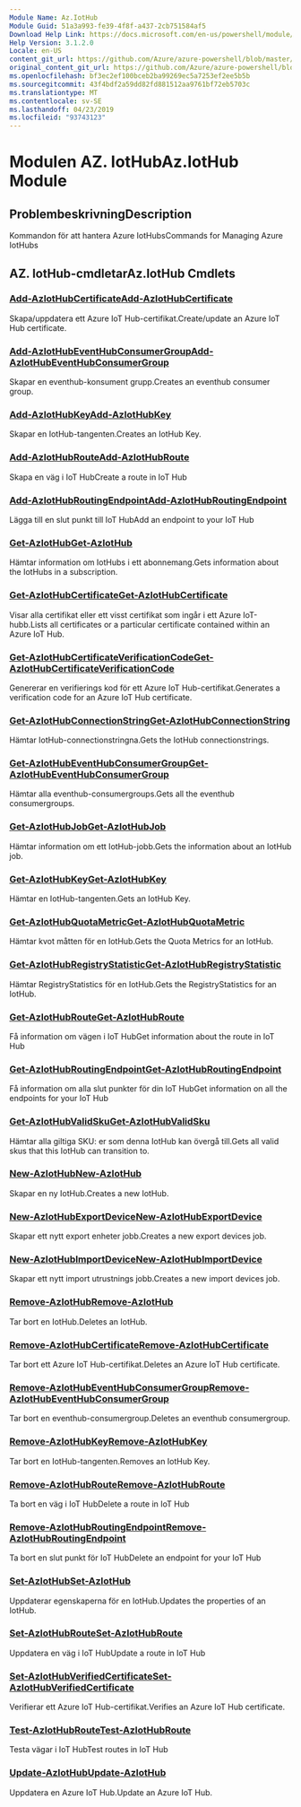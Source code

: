 ```yaml
---
Module Name: Az.IotHub
Module Guid: 51a3a993-fe39-4f8f-a437-2cb751584af5
Download Help Link: https://docs.microsoft.com/en-us/powershell/module/az.iothub
Help Version: 3.1.2.0
Locale: en-US
content_git_url: https://github.com/Azure/azure-powershell/blob/master/src/IotHub/IotHub/help/Az.IotHub.md
original_content_git_url: https://github.com/Azure/azure-powershell/blob/master/src/IotHub/IotHub/help/Az.IotHub.md
ms.openlocfilehash: bf3ec2ef100bceb2ba99269ec5a7253ef2ee5b5b
ms.sourcegitcommit: 43f4bdf2a59dd82fd881512aa9761bf72eb5703c
ms.translationtype: MT
ms.contentlocale: sv-SE
ms.lasthandoff: 04/23/2019
ms.locfileid: "93743123"
---
```

# <span data-ttu-id="ec9e3-101">Modulen AZ. IotHub</span><span class="sxs-lookup"><span data-stu-id="ec9e3-101">Az.IotHub Module</span></span>
## <span data-ttu-id="ec9e3-102">Problembeskrivning</span><span class="sxs-lookup"><span data-stu-id="ec9e3-102">Description</span></span>
<span data-ttu-id="ec9e3-103">Kommandon för att hantera Azure IotHubs</span><span class="sxs-lookup"><span data-stu-id="ec9e3-103">Commands for Managing Azure IotHubs</span></span>

## <span data-ttu-id="ec9e3-104">AZ. IotHub-cmdletar</span><span class="sxs-lookup"><span data-stu-id="ec9e3-104">Az.IotHub Cmdlets</span></span>
### [<span data-ttu-id="ec9e3-105">Add-AzIotHubCertificate</span><span class="sxs-lookup"><span data-stu-id="ec9e3-105">Add-AzIotHubCertificate</span></span>](Add-AzIotHubCertificate.md)
<span data-ttu-id="ec9e3-106">Skapa/uppdatera ett Azure IoT Hub-certifikat.</span><span class="sxs-lookup"><span data-stu-id="ec9e3-106">Create/update an Azure IoT Hub certificate.</span></span>

### [<span data-ttu-id="ec9e3-107">Add-AzIotHubEventHubConsumerGroup</span><span class="sxs-lookup"><span data-stu-id="ec9e3-107">Add-AzIotHubEventHubConsumerGroup</span></span>](Add-AzIotHubEventHubConsumerGroup.md)
<span data-ttu-id="ec9e3-108">Skapar en eventhub-konsument grupp.</span><span class="sxs-lookup"><span data-stu-id="ec9e3-108">Creates an eventhub consumer group.</span></span>

### [<span data-ttu-id="ec9e3-109">Add-AzIotHubKey</span><span class="sxs-lookup"><span data-stu-id="ec9e3-109">Add-AzIotHubKey</span></span>](Add-AzIotHubKey.md)
<span data-ttu-id="ec9e3-110">Skapar en IotHub-tangenten.</span><span class="sxs-lookup"><span data-stu-id="ec9e3-110">Creates an IotHub Key.</span></span>

### [<span data-ttu-id="ec9e3-111">Add-AzIotHubRoute</span><span class="sxs-lookup"><span data-stu-id="ec9e3-111">Add-AzIotHubRoute</span></span>](Add-AzIotHubRoute.md)
<span data-ttu-id="ec9e3-112">Skapa en väg i IoT Hub</span><span class="sxs-lookup"><span data-stu-id="ec9e3-112">Create a route in IoT Hub</span></span>

### [<span data-ttu-id="ec9e3-113">Add-AzIotHubRoutingEndpoint</span><span class="sxs-lookup"><span data-stu-id="ec9e3-113">Add-AzIotHubRoutingEndpoint</span></span>](Add-AzIotHubRoutingEndpoint.md)
<span data-ttu-id="ec9e3-114">Lägga till en slut punkt till IoT Hub</span><span class="sxs-lookup"><span data-stu-id="ec9e3-114">Add an endpoint to your IoT Hub</span></span>

### [<span data-ttu-id="ec9e3-115">Get-AzIotHub</span><span class="sxs-lookup"><span data-stu-id="ec9e3-115">Get-AzIotHub</span></span>](Get-AzIotHub.md)
<span data-ttu-id="ec9e3-116">Hämtar information om IotHubs i ett abonnemang.</span><span class="sxs-lookup"><span data-stu-id="ec9e3-116">Gets information about the IotHubs in a subscription.</span></span>

### [<span data-ttu-id="ec9e3-117">Get-AzIotHubCertificate</span><span class="sxs-lookup"><span data-stu-id="ec9e3-117">Get-AzIotHubCertificate</span></span>](Get-AzIotHubCertificate.md)
<span data-ttu-id="ec9e3-118">Visar alla certifikat eller ett visst certifikat som ingår i ett Azure IoT-hubb.</span><span class="sxs-lookup"><span data-stu-id="ec9e3-118">Lists all certificates or a particular certificate contained within an Azure IoT Hub.</span></span> 

### [<span data-ttu-id="ec9e3-119">Get-AzIotHubCertificateVerificationCode</span><span class="sxs-lookup"><span data-stu-id="ec9e3-119">Get-AzIotHubCertificateVerificationCode</span></span>](Get-AzIotHubCertificateVerificationCode.md)
<span data-ttu-id="ec9e3-120">Genererar en verifierings kod för ett Azure IoT Hub-certifikat.</span><span class="sxs-lookup"><span data-stu-id="ec9e3-120">Generates a verification code for an Azure IoT Hub certificate.</span></span> 

### [<span data-ttu-id="ec9e3-121">Get-AzIotHubConnectionString</span><span class="sxs-lookup"><span data-stu-id="ec9e3-121">Get-AzIotHubConnectionString</span></span>](Get-AzIotHubConnectionString.md)
<span data-ttu-id="ec9e3-122">Hämtar IotHub-connectionstringna.</span><span class="sxs-lookup"><span data-stu-id="ec9e3-122">Gets the IotHub connectionstrings.</span></span>

### [<span data-ttu-id="ec9e3-123">Get-AzIotHubEventHubConsumerGroup</span><span class="sxs-lookup"><span data-stu-id="ec9e3-123">Get-AzIotHubEventHubConsumerGroup</span></span>](Get-AzIotHubEventHubConsumerGroup.md)
<span data-ttu-id="ec9e3-124">Hämtar alla eventhub-consumergroups.</span><span class="sxs-lookup"><span data-stu-id="ec9e3-124">Gets all the eventhub consumergroups.</span></span>

### [<span data-ttu-id="ec9e3-125">Get-AzIotHubJob</span><span class="sxs-lookup"><span data-stu-id="ec9e3-125">Get-AzIotHubJob</span></span>](Get-AzIotHubJob.md)
<span data-ttu-id="ec9e3-126">Hämtar information om ett IotHub-jobb.</span><span class="sxs-lookup"><span data-stu-id="ec9e3-126">Gets the information about an IotHub job.</span></span>

### [<span data-ttu-id="ec9e3-127">Get-AzIotHubKey</span><span class="sxs-lookup"><span data-stu-id="ec9e3-127">Get-AzIotHubKey</span></span>](Get-AzIotHubKey.md)
<span data-ttu-id="ec9e3-128">Hämtar en IotHub-tangenten.</span><span class="sxs-lookup"><span data-stu-id="ec9e3-128">Gets an IotHub Key.</span></span>

### [<span data-ttu-id="ec9e3-129">Get-AzIotHubQuotaMetric</span><span class="sxs-lookup"><span data-stu-id="ec9e3-129">Get-AzIotHubQuotaMetric</span></span>](Get-AzIotHubQuotaMetric.md)
<span data-ttu-id="ec9e3-130">Hämtar kvot måtten för en IotHub.</span><span class="sxs-lookup"><span data-stu-id="ec9e3-130">Gets the Quota Metrics for an IotHub.</span></span>

### [<span data-ttu-id="ec9e3-131">Get-AzIotHubRegistryStatistic</span><span class="sxs-lookup"><span data-stu-id="ec9e3-131">Get-AzIotHubRegistryStatistic</span></span>](Get-AzIotHubRegistryStatistic.md)
<span data-ttu-id="ec9e3-132">Hämtar RegistryStatistics för en IotHub.</span><span class="sxs-lookup"><span data-stu-id="ec9e3-132">Gets the RegistryStatistics for an IotHub.</span></span>

### [<span data-ttu-id="ec9e3-133">Get-AzIotHubRoute</span><span class="sxs-lookup"><span data-stu-id="ec9e3-133">Get-AzIotHubRoute</span></span>](Get-AzIotHubRoute.md)
<span data-ttu-id="ec9e3-134">Få information om vägen i IoT Hub</span><span class="sxs-lookup"><span data-stu-id="ec9e3-134">Get information about the route in IoT Hub</span></span>

### [<span data-ttu-id="ec9e3-135">Get-AzIotHubRoutingEndpoint</span><span class="sxs-lookup"><span data-stu-id="ec9e3-135">Get-AzIotHubRoutingEndpoint</span></span>](Get-AzIotHubRoutingEndpoint.md)
<span data-ttu-id="ec9e3-136">Få information om alla slut punkter för din IoT Hub</span><span class="sxs-lookup"><span data-stu-id="ec9e3-136">Get information on all the endpoints for your IoT Hub</span></span>

### [<span data-ttu-id="ec9e3-137">Get-AzIotHubValidSku</span><span class="sxs-lookup"><span data-stu-id="ec9e3-137">Get-AzIotHubValidSku</span></span>](Get-AzIotHubValidSku.md)
<span data-ttu-id="ec9e3-138">Hämtar alla giltiga SKU: er som denna IotHub kan övergå till.</span><span class="sxs-lookup"><span data-stu-id="ec9e3-138">Gets all valid skus that this IotHub can transition to.</span></span>

### [<span data-ttu-id="ec9e3-139">New-AzIotHub</span><span class="sxs-lookup"><span data-stu-id="ec9e3-139">New-AzIotHub</span></span>](New-AzIotHub.md)
<span data-ttu-id="ec9e3-140">Skapar en ny IotHub.</span><span class="sxs-lookup"><span data-stu-id="ec9e3-140">Creates a new IotHub.</span></span>

### [<span data-ttu-id="ec9e3-141">New-AzIotHubExportDevice</span><span class="sxs-lookup"><span data-stu-id="ec9e3-141">New-AzIotHubExportDevice</span></span>](New-AzIotHubExportDevice.md)
<span data-ttu-id="ec9e3-142">Skapar ett nytt export enheter jobb.</span><span class="sxs-lookup"><span data-stu-id="ec9e3-142">Creates a new export devices job.</span></span>

### [<span data-ttu-id="ec9e3-143">New-AzIotHubImportDevice</span><span class="sxs-lookup"><span data-stu-id="ec9e3-143">New-AzIotHubImportDevice</span></span>](New-AzIotHubImportDevice.md)
<span data-ttu-id="ec9e3-144">Skapar ett nytt import utrustnings jobb.</span><span class="sxs-lookup"><span data-stu-id="ec9e3-144">Creates a new import devices job.</span></span>

### [<span data-ttu-id="ec9e3-145">Remove-AzIotHub</span><span class="sxs-lookup"><span data-stu-id="ec9e3-145">Remove-AzIotHub</span></span>](Remove-AzIotHub.md)
<span data-ttu-id="ec9e3-146">Tar bort en IotHub.</span><span class="sxs-lookup"><span data-stu-id="ec9e3-146">Deletes an IotHub.</span></span>

### [<span data-ttu-id="ec9e3-147">Remove-AzIotHubCertificate</span><span class="sxs-lookup"><span data-stu-id="ec9e3-147">Remove-AzIotHubCertificate</span></span>](Remove-AzIotHubCertificate.md)
<span data-ttu-id="ec9e3-148">Tar bort ett Azure IoT Hub-certifikat.</span><span class="sxs-lookup"><span data-stu-id="ec9e3-148">Deletes an Azure IoT Hub certificate.</span></span>

### [<span data-ttu-id="ec9e3-149">Remove-AzIotHubEventHubConsumerGroup</span><span class="sxs-lookup"><span data-stu-id="ec9e3-149">Remove-AzIotHubEventHubConsumerGroup</span></span>](Remove-AzIotHubEventHubConsumerGroup.md)
<span data-ttu-id="ec9e3-150">Tar bort en eventhub-consumergroup.</span><span class="sxs-lookup"><span data-stu-id="ec9e3-150">Deletes an eventhub consumergroup.</span></span>

### [<span data-ttu-id="ec9e3-151">Remove-AzIotHubKey</span><span class="sxs-lookup"><span data-stu-id="ec9e3-151">Remove-AzIotHubKey</span></span>](Remove-AzIotHubKey.md)
<span data-ttu-id="ec9e3-152">Tar bort en IotHub-tangenten.</span><span class="sxs-lookup"><span data-stu-id="ec9e3-152">Removes an IotHub Key.</span></span>

### [<span data-ttu-id="ec9e3-153">Remove-AzIotHubRoute</span><span class="sxs-lookup"><span data-stu-id="ec9e3-153">Remove-AzIotHubRoute</span></span>](Remove-AzIotHubRoute.md)
<span data-ttu-id="ec9e3-154">Ta bort en väg i IoT Hub</span><span class="sxs-lookup"><span data-stu-id="ec9e3-154">Delete a route in IoT Hub</span></span>

### [<span data-ttu-id="ec9e3-155">Remove-AzIotHubRoutingEndpoint</span><span class="sxs-lookup"><span data-stu-id="ec9e3-155">Remove-AzIotHubRoutingEndpoint</span></span>](Remove-AzIotHubRoutingEndpoint.md)
<span data-ttu-id="ec9e3-156">Ta bort en slut punkt för IoT Hub</span><span class="sxs-lookup"><span data-stu-id="ec9e3-156">Delete an endpoint for your IoT Hub</span></span>

### [<span data-ttu-id="ec9e3-157">Set-AzIotHub</span><span class="sxs-lookup"><span data-stu-id="ec9e3-157">Set-AzIotHub</span></span>](Set-AzIotHub.md)
<span data-ttu-id="ec9e3-158">Uppdaterar egenskaperna för en IotHub.</span><span class="sxs-lookup"><span data-stu-id="ec9e3-158">Updates the properties of an IotHub.</span></span>

### [<span data-ttu-id="ec9e3-159">Set-AzIotHubRoute</span><span class="sxs-lookup"><span data-stu-id="ec9e3-159">Set-AzIotHubRoute</span></span>](Set-AzIotHubRoute.md)
<span data-ttu-id="ec9e3-160">Uppdatera en väg i IoT Hub</span><span class="sxs-lookup"><span data-stu-id="ec9e3-160">Update a route in IoT Hub</span></span>

### [<span data-ttu-id="ec9e3-161">Set-AzIotHubVerifiedCertificate</span><span class="sxs-lookup"><span data-stu-id="ec9e3-161">Set-AzIotHubVerifiedCertificate</span></span>](Set-AzIotHubVerifiedCertificate.md)
<span data-ttu-id="ec9e3-162">Verifierar ett Azure IoT Hub-certifikat.</span><span class="sxs-lookup"><span data-stu-id="ec9e3-162">Verifies an Azure IoT Hub certificate.</span></span> 

### [<span data-ttu-id="ec9e3-163">Test-AzIotHubRoute</span><span class="sxs-lookup"><span data-stu-id="ec9e3-163">Test-AzIotHubRoute</span></span>](Test-AzIotHubRoute.md)
<span data-ttu-id="ec9e3-164">Testa vägar i IoT Hub</span><span class="sxs-lookup"><span data-stu-id="ec9e3-164">Test routes in IoT Hub</span></span>

### [<span data-ttu-id="ec9e3-165">Update-AzIotHub</span><span class="sxs-lookup"><span data-stu-id="ec9e3-165">Update-AzIotHub</span></span>](Update-AzIotHub.md)
<span data-ttu-id="ec9e3-166">Uppdatera en Azure IoT Hub.</span><span class="sxs-lookup"><span data-stu-id="ec9e3-166">Update an Azure IoT Hub.</span></span>

